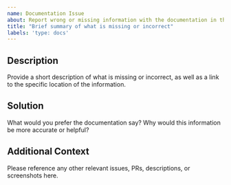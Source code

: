 ```yaml
---
name: Documentation Issue
about: Report wrong or missing information with the documentation in the repo.
title: "Brief summary of what is missing or incorrect"
labels: 'type: docs'
---
```


<!--

Thanks for stopping by to let us know something could be better!

**PLEASE READ**: If you have a support contract with Google, please create an
issue in the [support console](https://cloud.google.com/support/) instead of
filing on GitHub. This will ensure a timely response.

Please run down the following list and make sure you've tried the usual "quick fixes":

  - Search the issues already opened: https://github.com/GoogleCloudPlatform/cloud-sql-nodejs-connector/issues
  - Check for answers on StackOverflow: https://stackoverflow.com/questions/tagged/google-cloud-sql

If you are still having issues, please include as much information as possible:

-->

## Description

Provide a short description of what is missing or incorrect, as well as a link to the specific location of the information.

## Solution

What would you prefer the documentation say? Why would this information be more accurate or helpful?

## Additional Context

Please reference any other relevant issues, PRs, descriptions, or screenshots here.
